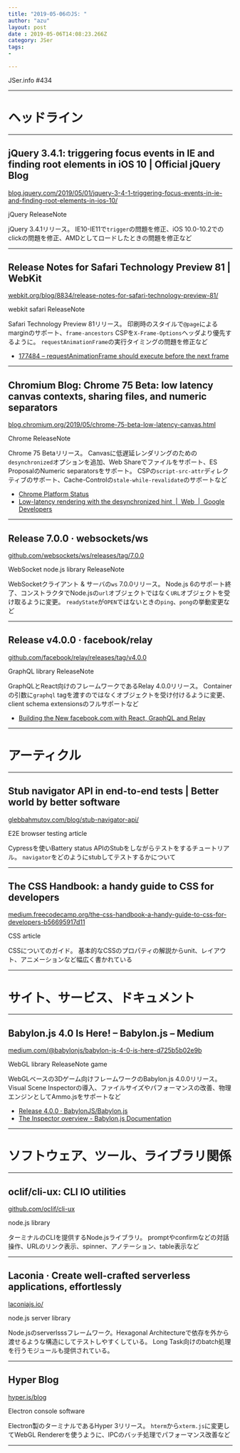 ```yaml
---
title: "2019-05-06のJS: "
author: "azu"
layout: post
date : 2019-05-06T14:08:23.266Z
category: JSer
tags:
-

---
```


JSer.info #434

----

<h1 class="site-genre">ヘッドライン</h1>

----

## jQuery 3.4.1: triggering focus events in IE and finding root elements in iOS 10 | Official jQuery Blog
[blog.jquery.com/2019/05/01/jquery-3-4-1-triggering-focus-events-in-ie-and-finding-root-elements-in-ios-10/](http://blog.jquery.com/2019/05/01/jquery-3-4-1-triggering-focus-events-in-ie-and-finding-root-elements-in-ios-10/ "jQuery 3.4.1: triggering focus events in IE and finding root elements in iOS 10 | Official jQuery Blog")
<p class="jser-tags jser-tag-icon"><span class="jser-tag">jQuery</span> <span class="jser-tag">ReleaseNote</span></p>

jQuery 3.4.1リリース。
IE10-IE11で`trigger`の問題を修正、iOS 10.0-10.2でのclickの問題を修正、AMDとしてロードしたときの問題を修正など


----

## Release Notes for Safari Technology Preview 81 | WebKit
[webkit.org/blog/8834/release-notes-for-safari-technology-preview-81/](https://webkit.org/blog/8834/release-notes-for-safari-technology-preview-81/ "Release Notes for Safari Technology Preview 81 | WebKit")
<p class="jser-tags jser-tag-icon"><span class="jser-tag">webkit</span> <span class="jser-tag">safari</span> <span class="jser-tag">ReleaseNote</span></p>

Safari Technology Preview 81リリース。
印刷時のスタイルで`@page`によるmarginのサポート、`frame-ancestors` CSPを`X-Frame-Options`ヘッダより優先するように。
`requestAnimationFrame`の実行タイミングの問題を修正など

- [177484 – requestAnimationFrame should execute before the next frame](https://bugs.webkit.org/show_bug.cgi?id=177484 "177484 – requestAnimationFrame should execute before the next frame")

----

## Chromium Blog: Chrome 75 Beta: low latency canvas contexts, sharing files, and numeric separators
[blog.chromium.org/2019/05/chrome-75-beta-low-latency-canvas.html](https://blog.chromium.org/2019/05/chrome-75-beta-low-latency-canvas.html "Chromium Blog: Chrome 75 Beta: low latency canvas contexts, sharing files, and numeric separators")
<p class="jser-tags jser-tag-icon"><span class="jser-tag">Chrome</span> <span class="jser-tag">ReleaseNote</span></p>

Chrome 75 Betaリリース。
Canvasに低遅延レンダリングのための`desynchronized`オプションを追加、Web Shareでファイルをサポート、ES ProposalのNumeric separatorsをサポート。
CSPの`script-src-attr`ディレクティブのサポート、Cache-Controlの`stale-while-revalidate`のサポートなど

- [Chrome Platform Status](https://www.chromestatus.com/features#milestone%3D75 "Chrome Platform Status")
- [Low-latency rendering with the desynchronized hint  |  Web  |  Google Developers](https://developers.google.com/web/updates/2019/05/desynchronized "Low-latency rendering with the desynchronized hint  |  Web  |  Google Developers")

----

## Release 7.0.0 · websockets/ws
[github.com/websockets/ws/releases/tag/7.0.0](https://github.com/websockets/ws/releases/tag/7.0.0 "Release 7.0.0 · websockets/ws")
<p class="jser-tags jser-tag-icon"><span class="jser-tag">WebSocket</span> <span class="jser-tag">node.js</span> <span class="jser-tag">library</span> <span class="jser-tag">ReleaseNote</span></p>

WebSocketクライアント & サーバの`ws` 7.0.0リリース。
Node.js 6のサポート終了、コンストラクタでNode.jsの`url`オブジェクトではなく`URL`オブジェクトを受け取るように変更。
`readyState`が`OPEN`ではないときの`ping`、`pong`の挙動変更など


----

## Release v4.0.0 · facebook/relay
[github.com/facebook/relay/releases/tag/v4.0.0](https://github.com/facebook/relay/releases/tag/v4.0.0 "Release v4.0.0 · facebook/relay")
<p class="jser-tags jser-tag-icon"><span class="jser-tag">GraphQL</span> <span class="jser-tag">library</span> <span class="jser-tag">ReleaseNote</span></p>

GraphQLとReact向けのフレームワークであるRelay 4.0.0リリース。
Containerの引数に`graphql` tagを渡すのではなくオブジェクトを受け付けるように変更、client schema extensionsのフルサポートなど

- [Building the New facebook.com with React, GraphQL and Relay](https://developers.facebook.com/videos/2019/building-the-new-facebookcom-with-react-graphql-and-relay/ "Building the New facebook.com with React, GraphQL and Relay")

----
<h1 class="site-genre">アーティクル</h1>

----

## Stub navigator API in end-to-end tests | Better world by better software
[glebbahmutov.com/blog/stub-navigator-api/](https://glebbahmutov.com/blog/stub-navigator-api/ "Stub navigator API in end-to-end tests | Better world by better software")
<p class="jser-tags jser-tag-icon"><span class="jser-tag">E2E</span> <span class="jser-tag">browser</span> <span class="jser-tag">testing</span> <span class="jser-tag">article</span></p>

Cypressを使いBattery status APIのStubをしながらテストをするチュートリアル。
`navigator`をどのようにstubしてテストするかについて


----

## The CSS Handbook: a handy guide to CSS for developers
[medium.freecodecamp.org/the-css-handbook-a-handy-guide-to-css-for-developers-b56695917d11](https://medium.freecodecamp.org/the-css-handbook-a-handy-guide-to-css-for-developers-b56695917d11 "The CSS Handbook: a handy guide to CSS for developers")
<p class="jser-tags jser-tag-icon"><span class="jser-tag">CSS</span> <span class="jser-tag">article</span></p>

CSSについてのガイド。
基本的なCSSのプロパティの解説からunit、レイアウト、アニメーションなど幅広く書かれている


----
<h1 class="site-genre">サイト、サービス、ドキュメント</h1>

----

## Babylon.js 4.0 Is Here! – Babylon.js – Medium
[medium.com/@babylonjs/babylon-js-4-0-is-here-d725b5b02e9b](https://medium.com/@babylonjs/babylon-js-4-0-is-here-d725b5b02e9b "Babylon.js 4.0 Is Here! – Babylon.js – Medium")
<p class="jser-tags jser-tag-icon"><span class="jser-tag">WebGL</span> <span class="jser-tag">library</span> <span class="jser-tag">ReleaseNote</span> <span class="jser-tag">game</span></p>

WebGLベースの3Dゲーム向けフレームワークのBabylon.js 4.0.0リリース。
Visual Scene Inspectorの導入、ファイルサイズやパフォーマンスの改善、物理エンジンとしてAmmo.jsをサポートなど

- [Release 4.0.0 · BabylonJS/Babylon.js](https://github.com/BabylonJS/Babylon.js/releases/tag/v4.0.0 "Release 4.0.0 · BabylonJS/Babylon.js")
- [The Inspector overview - Babylon.js Documentation](https://doc.babylonjs.com/features/playground_debuglayer#inspector-pane "The Inspector overview - Babylon.js Documentation")

----
<h1 class="site-genre">ソフトウェア、ツール、ライブラリ関係</h1>

----

## oclif/cli-ux: CLI IO utilities
[github.com/oclif/cli-ux](https://github.com/oclif/cli-ux "oclif/cli-ux: CLI IO utilities")
<p class="jser-tags jser-tag-icon"><span class="jser-tag">node.js</span> <span class="jser-tag">library</span></p>

ターミナルのCLIを提供するNode.jsライブラリ。
promptやconfirmなどの対話操作、URLのリンク表示、spinner、アノテーション、table表示など


----

## Laconia · Create well-crafted serverless applications, effortlessly
[laconiajs.io/](https://laconiajs.io/ "Laconia · Create well-crafted serverless applications, effortlessly")
<p class="jser-tags jser-tag-icon"><span class="jser-tag">node.js</span> <span class="jser-tag">server</span> <span class="jser-tag">library</span></p>

Node.jsのserverlsssフレームワーク。Hexagonal Architectureで依存を外から渡せるような構造にしてテストしやすくしている。
Long Task向けのbatch処理を行うモジュールも提供されている。


----

## Hyper Blog
[hyper.is/blog](https://hyper.is/blog "Hyper Blog")
<p class="jser-tags jser-tag-icon"><span class="jser-tag">Electron</span> <span class="jser-tag">console</span> <span class="jser-tag">software</span></p>

Electron製のターミナルであるHyper 3リリース。
`hterm`から`xterm.js`に変更してWebGL Rendererを使うように、IPCのバッチ処理でパフォーマンス改善など


----
